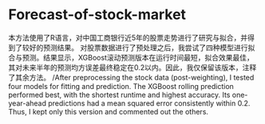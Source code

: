 # Forecast-of-stock-market
本方法使用了R语言，对中国工商银行近5年的股票走势进行了研究与拟合，并得到了较好的预测结果。
对股票数据进行了预处理之后，我尝试了四种模型进行拟合与预测。结果显示，XGBoost滚动预测版本在运行时间最短，拟合效果最佳，其对未来半年的预测均方误差最终稳定在0.2以内。因此，我仅保留该版本，注释了其余方法。
/After preprocessing the stock data (post-weighting), I tested four models for fitting and prediction. The XGBoost rolling prediction performed best, with the shortest runtime and highest accuracy. Its one-year-ahead predictions had a mean squared error consistently within 0.2. Thus, I kept only this version and commented out the others.
